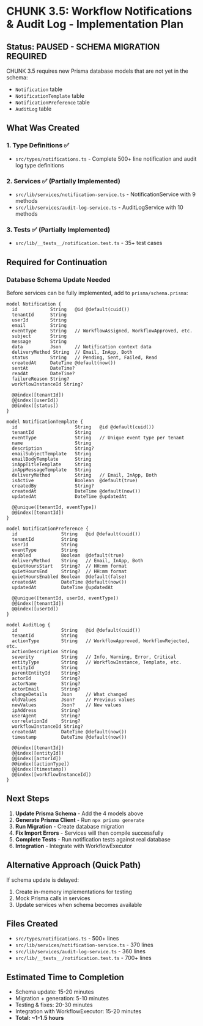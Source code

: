 # CHUNK 3.5: Workflow Notifications & Audit Log - Implementation Plan

## Status: PAUSED - SCHEMA MIGRATION REQUIRED

CHUNK 3.5 requires new Prisma database models that are not yet in the schema:
- `Notification` table
- `NotificationTemplate` table
- `NotificationPreference` table
- `AuditLog` table

## What Was Created

### 1. Type Definitions ✅
- `src/types/notifications.ts` - Complete 500+ line notification and audit log type definitions

### 2. Services ✅ (Partially Implemented)
- `src/lib/services/notification-service.ts` - NotificationService with 9 methods
- `src/lib/services/audit-log-service.ts` - AuditLogService with 10 methods

### 3. Tests ✅ (Partially Implemented)
- `src/lib/__tests__/notification.test.ts` - 35+ test cases

## Required for Continuation

### Database Schema Update Needed
Before services can be fully implemented, add to `prisma/schema.prisma`:

```prisma
model Notification {
  id            String   @id @default(cuid())
  tenantId      String
  userId        String
  email         String
  eventType     String   // WorkflowAssigned, WorkflowApproved, etc.
  subject       String
  message       String
  data          Json     // Notification context data
  deliveryMethod String  // Email, InApp, Both
  status        String   // Pending, Sent, Failed, Read
  createdAt     DateTime @default(now())
  sentAt        DateTime?
  readAt        DateTime?
  failureReason String?
  workflowInstanceId String?
  
  @@index([tenantId])
  @@index([userId])
  @@index([status])
}

model NotificationTemplate {
  id                     String   @id @default(cuid())
  tenantId               String
  eventType              String   // Unique event type per tenant
  name                   String
  description            String?
  emailSubjectTemplate   String
  emailBodyTemplate      String
  inAppTitleTemplate     String
  inAppMessageTemplate   String
  deliveryMethod         String   // Email, InApp, Both
  isActive               Boolean  @default(true)
  createdBy              String?
  createdAt              DateTime @default(now())
  updatedAt              DateTime @updatedAt
  
  @@unique([tenantId, eventType])
  @@index([tenantId])
}

model NotificationPreference {
  id                String   @id @default(cuid())
  tenantId          String
  userId            String
  eventType         String
  enabled           Boolean  @default(true)
  deliveryMethod    String   // Email, InApp, Both
  quietHoursStart   String?  // HH:mm format
  quietHoursEnd     String?  // HH:mm format
  quietHoursEnabled Boolean  @default(false)
  createdAt         DateTime @default(now())
  updatedAt         DateTime @updatedAt
  
  @@unique([tenantId, userId, eventType])
  @@index([tenantId])
  @@index([userId])
}

model AuditLog {
  id                String   @id @default(cuid())
  tenantId          String
  actionType        String   // WorkflowApproved, WorkflowRejected, etc.
  actionDescription String
  severity          String   // Info, Warning, Error, Critical
  entityType        String   // WorkflowInstance, Template, etc.
  entityId          String
  parentEntityId    String?
  actorId           String?
  actorName         String?
  actorEmail        String?
  changeDetails     Json     // What changed
  oldValues         Json?    // Previous values
  newValues         Json?    // New values
  ipAddress         String?
  userAgent         String?
  correlationId     String?
  workflowInstanceId String?
  createdAt         DateTime @default(now())
  timestamp         DateTime @default(now())
  
  @@index([tenantId])
  @@index([entityId])
  @@index([actorId])
  @@index([actionType])
  @@index([timestamp])
  @@index([workflowInstanceId])
}
```

## Next Steps

1. **Update Prisma Schema** - Add the 4 models above
2. **Generate Prisma Client** - Run `npx prisma generate`
3. **Run Migration** - Create database migration
4. **Fix Import Errors** - Services will then compile successfully
5. **Complete Tests** - Run notification tests against real database
6. **Integration** - Integrate with WorkflowExecutor

## Alternative Approach (Quick Path)

If schema update is delayed:
1. Create in-memory implementations for testing
2. Mock Prisma calls in services
3. Update services when schema becomes available

## Files Created
- `src/types/notifications.ts` - 500+ lines
- `src/lib/services/notification-service.ts` - 370 lines
- `src/lib/services/audit-log-service.ts` - 360 lines
- `src/lib/__tests__/notification.test.ts` - 700+ lines

## Estimated Time to Completion
- Schema update: 15-20 minutes
- Migration + generation: 5-10 minutes
- Testing & fixes: 20-30 minutes
- Integration with WorkflowExecutor: 15-20 minutes
- **Total: ~1-1.5 hours**

